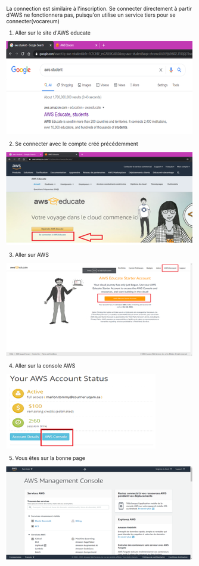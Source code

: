 La connection est similaire à l'inscription.
Se connecter directement à partir d'AWS ne fonctionnera pas, puisqu'on utilise un service tiers pour se connecter(vocareum)

1. Aller sur le site d'AWS educate
<img src="./images/connection1.png" width="500px" height="250px">

2. Se connecter avec le compte créé précédemment
<img src="./images/connection2.png" width="500px" height="250px">

3. Aller sur AWS
<img src="./images/connection2_1.png" width="500px" height="250px">

4. Aller sur la console AWS
<img src="./images/connection3.png" width="400px" height="200px">

5. Vous êtes sur la bonne page
<img src="./images/connection4.png" width="500px" height="250px">
